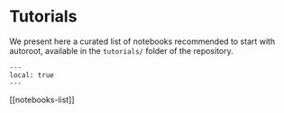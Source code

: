 # Tutorials

We present here a curated list of notebooks recommended to start with autoroot,
available in the `tutorials/` folder of the repository.

```{contents}
---
local: true
---
```

[[notebooks-list]]
